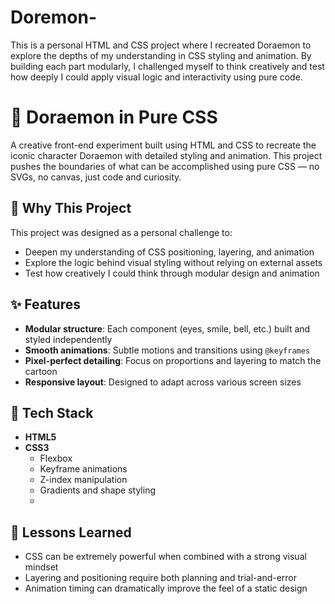 # Doremon-
This is a personal HTML and CSS project where I recreated Doraemon to explore the depths of my understanding in CSS styling and animation. By building each part modularly, I challenged myself to think creatively and test how deeply I could apply visual logic and interactivity using pure code.

# 🎨 Doraemon in Pure CSS
A creative front-end experiment built using HTML and CSS to recreate the iconic character Doraemon with detailed styling and animation. This project pushes the boundaries of what can be accomplished using pure CSS — no SVGs, no canvas, just code and curiosity.

## 🚀 Why This Project
This project was designed as a personal challenge to:
- Deepen my understanding of CSS positioning, layering, and animation
- Explore the logic behind visual styling without relying on external assets
- Test how creatively I could think through modular design and animation

## ✨ Features
- **Modular structure**: Each component (eyes, smile, bell, etc.) built and styled independently
- **Smooth animations**: Subtle motions and transitions using `@keyframes`
- **Pixel-perfect detailing**: Focus on proportions and layering to match the cartoon
- **Responsive layout**: Designed to adapt across various screen sizes

## 🔧 Tech Stack
- **HTML5**
- **CSS3**
  - Flexbox
  - Keyframe animations
  - Z-index manipulation
  - Gradients and shape styling
  - 
## 🧠 Lessons Learned
- CSS can be extremely powerful when combined with a strong visual mindset
- Layering and positioning require both planning and trial-and-error
- Animation timing can dramatically improve the feel of a static design

